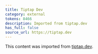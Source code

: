 ```yaml
---
title: Tiptap Dev
category: external
tokens: 8466
description: Imported from tiptap.dev
has_full: false
source_url: https://tiptap.dev
---
```


This content was imported from [tiptap.dev](https://tiptap.dev).
